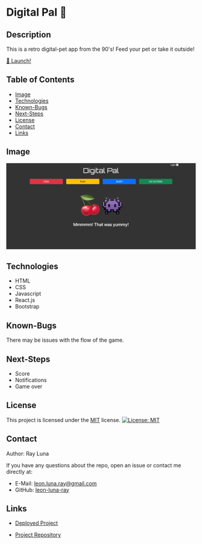 # Digital Pal 👾

## Description

This is a retro digital-pet app from the 90's! Feed your pet or take it outside!

[🚀 Launch!](https://leon-luna-ray.github.io/digital-pal/)

## Table of Contents

- [Image](#image)
- [Technologies](#technologies)
- [Known-Bugs](#known-bugs)
- [Next-Steps](#next-steps)
- [License](#license)
- [Contact](#contact)
- [Links](#links)

## Image

![Screenshot](./assets/digital-pal.png)

## Technologies

- HTML
- CSS
- Javascript
- React.js
- Bootstrap

## Known-Bugs

There may be issues with the flow of the game.

## Next-Steps

- Score
- Notifications
- Game over

## License

This project is licensed under the [MIT](https://opensource.org/licenses/MIT) license.
[![License: MIT](https://img.shields.io/badge/License-MIT-yellow.svg)](https://opensource.org/licenses/MIT)

## Contact

Author: Ray Luna

If you have any questions about the repo, open an issue or contact me directly at:

- E-Mail: leon.luna.ray@gmail.com
- GitHub: [leon-luna-ray](https://github.com/leon-luna-ray)

## Links

- [Deployed Project](https://leon-luna-ray.github.io/digital-pal/)

- [Project Repository](https://github.com/leon-luna-ray/digital-pal)

